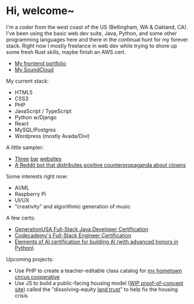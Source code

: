 # Hi, welcome~

I'm a coder from the west coast of the US (Bellingham, WA & Oakland, CA). I've been using the basic web dev suite, Java, Python, and some other programming languages here and there in the continual hunt for my forever stack. Right now I mostly freelance in web dev while trying to shore up some fresh Rust skills, maybe finish an AWS cert.

- [My frontend portfolio](https://www.richardhartnell.com)
- [My SoundCloud](https://www.soundcloud.com/dawdust)

My current stack:

- HTML5
- CSS3
- PHP
- JavaScript / TypeScript
- Python w/Django
- React
- MySQL/Postgres
- Wordpress (mostly Avada/Divi)

A little sampler:

- [Three](https://www.theadmiraltylounge.com) [bar](https://www.bellaciao.bar) [websites](https://www.nachoproblematic.com)
- [A Reddit bot that distributes positive counterpropaganda about clowns](https://github.com/richard-hartnell/clown-bot)

Some interests right now:

- AI/ML
- Raspberry Pi
- UI/UX
- "creativity" and algorithmic generation of music

A few certs:

- [GenerationUSA Full-Stack Java Developer Certification](https://www.richardhartnell.com/Richard-Hartnell-Generation-Cert.pdf)
- [Codecademy's Full-Stack Engineer Certification](https://www.richardhartnell.com/Richard-Hartnell-Codecademy-Cert.pdf)
- [Elements of AI certification for building AI (with advanced honors in Python)](https://www.richardhartnell.com/Richard-Hartnell-ElementsOfAI-Cert.png)

Upcoming projects:

- Use PHP to create a teacher-editable class catalog for [my hometown circus cooperative](https://www.bellinghamcircusguild.com)
- Use JS to build a public-facing housing model ([WIP proof-of-concept site](https://www.dissolvingequity.org)) called the "dissolving-equity [land trust](https://en.wikipedia.org/wiki/Community_land_trust)" to help fix the housing crisis
